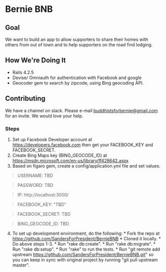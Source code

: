 
Bernie BNB
==========

## Goal
We want to build an app to allow supporters to share their homes with others from out
of town and to help supporters on the road find lodging.

## How We're Doing It
* Rails 4.2.5
* Devise/ Omniauth for authentication with Facebook and google
* Geocoder gem to search by zipcode, using Bing geocoding API.


## Contributing
We have a channel on slack. Please e-mail buddhistsforbernie@gmail.com for an invite.
We would love your help.

### Steps
  1. Set up Facebook Developer account at https://developers.facebook.com then get your FACEBOOK_KEY and FACEBOOK_SECRET.
  2. Create Bing Maps key (BING_GEOCODE_ID) at https://msdn.microsoft.com/en-us/library/ff428642.aspx
  3. Based on figaro gem, create a config/application.yml file and set values.

> USERNAME: TBD

> PASSWORD: TBD

> IP: http://localhost:3000/

> FACEBOOK_KEY: "TBD"

> FACEBOOK_SECRET: TBD

> BING_GEOCODE_ID: TBD

  4. To set up development environment, do the following:
    * Fork the repo at https://github.com/SandersForPresident/BernieBNB
    * Cloned it locally.
    * Do above steps 1-3. 
    * Run "rake db:create".
    * Run "rake db:migrate".
    * Run "rake db:setup".
    * Run "rake" to run the tests.
    * Run "git remote add upstream https://github.com/SandersForPresident/BernieBNB.git" so you can keep in sync with original project by running "git pull upstream master".